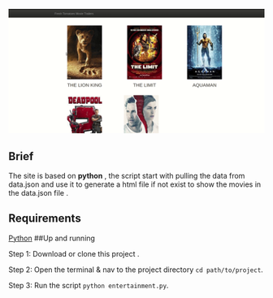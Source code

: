![](movies-intro.gif)


## Brief 
The site is based on **python** , the script start with pulling the data from data.json and use it to generate a html file if not exist  to show the movies in the data.json file . 

## Requirements 
[Python](https://www.python.org/downloads/)
##Up and running

Step 1: Download or clone this project .

Step 2: Open the terminal & nav to the project directory `cd path/to/project`.

Step 3: Run the script `python entertainment.py`.




